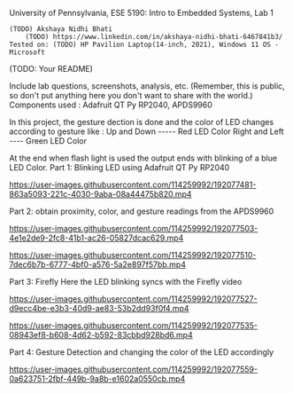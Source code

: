 University of Pennsylvania, ESE 5190: Intro to Embedded Systems, Lab 1

    (TODO) Akshaya Nidhi Bhati 
        (TODO) https://www.linkedin.com/in/akshaya-nidhi-bhati-6467841b3/
    Tested on: (TODO) HP Pavilion Laptop(14-inch, 2021), Windows 11 OS - Microsoft

(TODO: Your README) 

Include lab questions, screenshots, analysis, etc. (Remember, this is public, so don't put anything here you don't want to share with the world.)
Components used : Adafruit QT Py RP2040, APDS9960

In this project, the gesture dection is done and the color of LED changes according to gesture like :
Up and Down -----  Red LED Color
Right and Left ---- Green LED Color

At the end when flash light is used the output ends with blinking of a blue LED Color. 
Part 1: Blinking LED using Adafruit QT Py RP2040


https://user-images.githubusercontent.com/114259992/192077481-863a5093-221c-4030-9aba-08a44475b820.mp4


Part 2: obtain proximity, color, and gesture readings from the APDS9960


https://user-images.githubusercontent.com/114259992/192077503-4e1e2de9-2fc8-41b1-ac26-05827dcac629.mp4


https://user-images.githubusercontent.com/114259992/192077510-7dec6b7b-6777-4bf0-a576-5a2e897f57bb.mp4


Part 3: Firefly 
Here the LED blinking syncs with the Firefly video

https://user-images.githubusercontent.com/114259992/192077527-d9ecc4be-e3b3-40d9-ae83-53b2dd93f0f4.mp4



https://user-images.githubusercontent.com/114259992/192077535-08943ef8-b608-4d62-b592-83cbbd928bd6.mp4



Part 4: Gesture Detection and changing the color of the LED accordingly 


https://user-images.githubusercontent.com/114259992/192077559-0a623751-2fbf-449b-9a8b-e1602a0550cb.mp4

